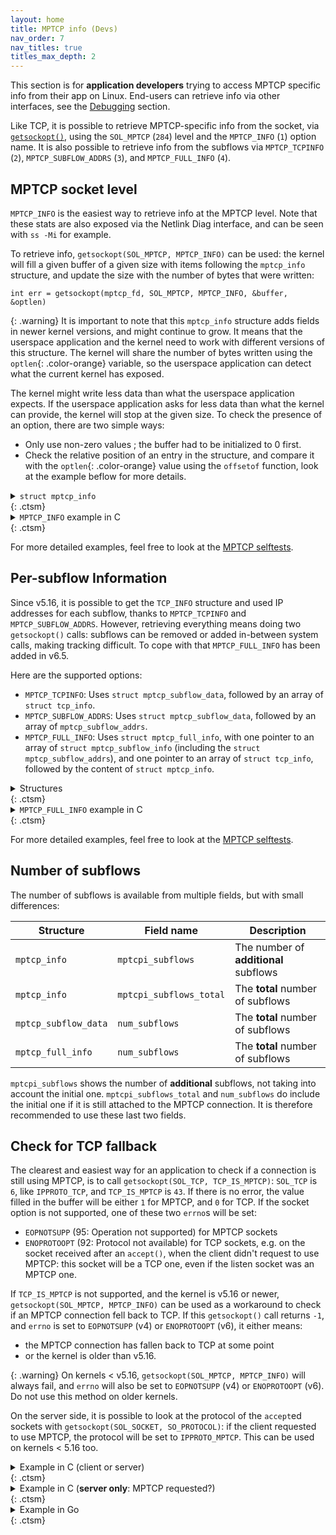 ```yaml
---
layout: home
title: MPTCP info (Devs)
nav_order: 7
nav_titles: true
titles_max_depth: 2
---
```


This section is for **application developers** trying to access MPTCP
specific info from their app on Linux. End-users can retrieve info via other
interfaces, see the [Debugging](debugging.html) section.

Like TCP, it is possible to retrieve MPTCP-specific info from the socket, via
[`getsockopt()`](https://www.man7.org/linux/man-pages/man2/getsockopt.2.html),
using the `SOL_MPTCP` (`284`) level and the `MPTCP_INFO` (`1`) option name. It
is also possible to retrieve info from the subflows via `MPTCP_TCPINFO` (`2`),
`MPTCP_SUBFLOW_ADDRS` (`3`), and `MPTCP_FULL_INFO` (`4`).

## MPTCP socket level

`MPTCP_INFO` is the easiest way to retrieve info at the MPTCP level. Note that
these stats are also exposed via the Netlink Diag interface, and can be seen
with `ss -Mi` for example.

To retrieve info, `getsockopt(SOL_MPTCP, MPTCP_INFO)` can be used: the kernel
will fill a given buffer of a given size with items following the `mptcp_info`
structure, and update the size with the number of bytes that were written:

<div class="language-c highlighter-rouge">
  <div class="highlight">
    <pre class="highlight"><code>int err = <span class="color-main">getsockopt</span>(<span class="color-blue">mptcp_fd</span>, <span class="color-yellow">SOL_MPTCP</span>, <span class="color-green">MPTCP_INFO</span>, &<span class="color-red">buffer</span>, &<span class="color-orange">optlen</span>)</code></pre>
  </div>
</div>

{: .warning}
It is important to note that this `mptcp_info` structure adds fields in newer
kernel versions, and might continue to grow. It means that the userspace
application and the kernel need to work with different versions of this
structure. The kernel will share the number of bytes written using the
`optlen`{: .color-orange} variable, so the userspace application can detect what
the current kernel has exposed.

The kernel might write less data than what the userspace application expects.
If the userspace application asks for less data than what the kernel can
provide, the kernel will stop at the given size. To check the presence of an
option, there are two simple ways:

- Only use non-zero values ; the buffer had to be initialized to 0 first.
- Check the relative position of an entry in the structure, and compare it with
  the `optlen`{: .color-orange} value using the `offsetof` function, look at the
  example beflow for more details.

<details markdown="block">
<summary><code>struct mptcp_info</code> </summary>

```c
// Items are grouped by waves of addition
struct mptcp_info {
    // v5.9
    __u8   mptcpi_subflows;
    __u8   mptcpi_add_addr_signal;
    __u8   mptcpi_add_addr_accepted;
    __u8   mptcpi_subflows_max;
    __u8   mptcpi_add_addr_signal_max;
    __u8   mptcpi_add_addr_accepted_max;
    __u32  mptcpi_flags;
    __u32  mptcpi_token;
    __u64  mptcpi_write_seq;
    __u64  mptcpi_snd_una;
    __u64  mptcpi_rcv_nxt;

    // v5.12
    __u8   mptcpi_local_addr_used;
    __u8   mptcpi_local_addr_max;

    // v5.14
    __u8   mptcpi_csum_enabled;

    // v6.5
    __u32  mptcpi_retransmits;
    __u64  mptcpi_bytes_retrans;
    __u64  mptcpi_bytes_sent;
    __u64  mptcpi_bytes_received;
    __u64  mptcpi_bytes_acked;

    // v6.8
    __u8   mptcpi_subflows_total;

    // v6.10
    __u8   reserved[3];
    __u32  mptcpi_last_data_sent;
    __u32  mptcpi_last_data_recv;
    __u32  mptcpi_last_ack_recv;
};
```

Check [`include/uapi/linux/mptcp.h`](https://github.com/multipath-tcp/mptcp_net-next/blob/export/include/uapi/linux/mptcp.h)
to get the latest version.
</details> {: .ctsm}

<details markdown="block">
<summary><code>MPTCP_INFO</code> example in C </summary>

```c
int mptcp_fd; // 'mptcp_fd' has been created before with socket() or accept()
struct mptcp_info info = { 0 };
socklen_t optlen = sizeof(struct mptcp_info);

if (getsockopt(mptcp_fd, SOL_MPTCP, MPTCP_INFO, &info, &optlen) < 0)
    return; // handle errors here

// 'optlen' bytes have been written in the 'info' buffer: can be <= sizeof(struct mptcp_info).
// Check if a field is != 0, or if the kernel support the required info, e.g.:
if ((socklen_t)__builtin_offsetof(struct mptcp_info, mptcpi_subflows_total) < optlen)
    printf("Subflows: %u\n", info.mptcpi_subflows_total);
else
    printf("%s", "mptcpi_subflows_total is not available\n");
```
</details> {: .ctsm}

For more detailed examples, feel free to look at the
[MPTCP selftests](https://github.com/multipath-tcp/mptcp_net-next/blob/export/tools/testing/selftests/net/mptcp/mptcp_sockopt.c).

## Per-subflow Information

Since v5.16, it is possible to get the `TCP_INFO` structure and used IP
addresses for each subflow, thanks to `MPTCP_TCPINFO` and `MPTCP_SUBFLOW_ADDRS`.
However, retrieving everything means doing two `getsockopt()` calls: subflows
can be removed or added in-between system calls, making tracking difficult. To cope with
that `MPTCP_FULL_INFO` has been added in v6.5.

Here are the supported options:
- `MPTCP_TCPINFO`: Uses `struct mptcp_subflow_data`, followed by an array of
  `struct tcp_info`.
- `MPTCP_SUBFLOW_ADDRS`: Uses `struct mptcp_subflow_data`, followed by an
  array of `mptcp_subflow_addrs`.
- `MPTCP_FULL_INFO`: Uses `struct mptcp_full_info`, with one pointer to an
  array of `struct mptcp_subflow_info` (including the `struct mptcp_subflow_addrs`),
  and one pointer to an array of `struct tcp_info`, followed by the content of
  `struct mptcp_info`.

<details markdown="block">
<summary>Structures </summary>
<details markdown="block">
<summary><code>struct mptcp_subflow_data</code> </summary>

```c
struct mptcp_subflow_data {
    __u32  size_subflow_data;  /* size of this structure in userspace */
    __u32  num_subflows;       /* must be 0, set by kernel */
    __u32  size_kernel;        /* must be 0, set by kernel */
    __u32  size_user;          /* size of one element in data[] */
};
```
</details> {: .ctsm}

<details markdown="block">
<summary><code>struct mptcp_subflow_addrs</code> </summary>

```c
struct mptcp_subflow_addrs {
    union {
        __kernel_sa_family_t              sa_family;
        struct sockaddr                   sa_local;
        struct sockaddr_in                sin_local;
        struct sockaddr_in6               sin6_local;
        struct __kernel_sockaddr_storage  ss_local;
    };
    union {
        struct sockaddr                   sa_remote;
        struct sockaddr_in                sin_remote;
        struct sockaddr_in6               sin6_remote;
        struct __kernel_sockaddr_storage  ss_remote;
    };
};
```
</details> {: .ctsm}

<details markdown="block">
<summary><code>struct mptcp_full_info</code> </summary>

```c
struct mptcp_full_info {
    __u32              size_tcpinfo_kernel;  /* must be 0, set by kernel */
    __u32              size_tcpinfo_user;
    __u32              size_sfinfo_kernel;   /* must be 0, set by kernel */
    __u32              size_sfinfo_user;
    __u32              num_subflows;         /* must be 0, set by kernel (real subflow count) */
    __u32              size_arrays_user;     /* max subflows that userspace is interested in;
                                              * the buffers at subflow_info/tcp_info
                                              * are respectively at least:
                                              *  size_arrays * size_sfinfo_user
                                              *  size_arrays * size_tcpinfo_user
                                              * bytes wide
                                              */
    __aligned_u64      subflow_info;
    __aligned_u64      tcp_info;
    struct mptcp_info  mptcp_info;
};
```
</details> {: .ctsm}

<details markdown="block">
<summary><code>struct mptcp_subflow_info</code> </summary>

```c
struct mptcp_subflow_info {
    __u32                       id;
    struct mptcp_subflow_addrs  addrs;
};
```
</details> {: .ctsm}

Check [`include/uapi/linux/mptcp.h`](https://github.com/multipath-tcp/mptcp_net-next/blob/export/include/uapi/linux/mptcp.h)
file to get the latest version.
</details> {: .ctsm}

<details markdown="block">
<summary><code>MPTCP_FULL_INFO</code> example in C </summary>

```c
int mptcp_fd; // 'mptcp_fd' has been created before with socket() or accept()
struct mptcp_full_info full_info = { 0 };
socklen_t optlen = sizeof(struct mptcp_full_info);

// Restricted to two subflows in this example. Adapt the sizes if needed.
full_info.size_arrays_user = 2;
struct mptcp_subflow_info subflow_info[2] = { 0 };
struct tcp_info tcp_info[2] = { 0 };

// Set the size and addresses
full_info.size_sfinfo_user = sizeof(struct struct mptcp_subflow_info);
full_info.size_tcpinfo_user = sizeof(struct tcp_info);
full_info.subflow_info = (unsigned long)&subflow_info[0];
full_info.tcp_info = (unsigned long)&tcp_info[0];

if (getsockopt(fd, SOL_MPTCP, MPTCP_FULL_INFO, &full_info, &optlen) < 0)
    return; // handle errors here

for (int i = 0; i < MIN(full_info.size_arrays_user, full_info.num_subflows); i++) {
    printf("subflow %d:\n", i);
    printf("\tid: %u\n", subflow_info[i].id);
    printf("\trtt: %u\n", tcp_info[i].tcpi_rtt);
}

printf("token: %u\n", full_info.mptcp_info.mptcpi_token);
```
</details> {: .ctsm}

For more detailed examples, feel free to look at the
[MPTCP selftests](https://github.com/multipath-tcp/mptcp_net-next/blob/export/tools/testing/selftests/net/mptcp/mptcp_sockopt.c).


## Number of subflows

The number of subflows is available from multiple fields, but with small
differences:

| Structure | Field name | Description |
| --- | --- | --- |
| `mptcp_info` | `mptcpi_subflows` | The number of **additional** subflows |
| `mptcp_info` | `mptcpi_subflows_total` | The **total** number of subflows |
| `mptcp_subflow_data` | `num_subflows` | The **total** number of subflows |
| `mptcp_full_info` | `num_subflows` | The **total** number of subflows |

`mptcpi_subflows` shows the number of **additional** subflows, not taking
into account the initial one. `mptcpi_subflows_total` and `num_subflows` do
include the initial one if it is still attached to the MPTCP connection. It is
therefore recommended to use these last two fields.

## Check for TCP fallback

The clearest and easiest way for an application to check if a connection is
still using MPTCP, is to call `getsockopt(SOL_TCP, TCP_IS_MPTCP)`: `SOL_TCP` is
`6`, like `IPPROTO_TCP`, and `TCP_IS_MPTCP` is `43`. If there is no error, the
value filled in the buffer will be either `1` for MPTCP, and `0` for TCP. If the
socket option is not supported, one of these two `errno`s will be set:
- `EOPNOTSUPP` (95: Operation not supported) for MPTCP sockets
- `ENOPROTOOPT` (92: Protocol not available) for TCP sockets, e.g. on the socket
  received after an `accept()`, when the client didn't request to use MPTCP:
  this socket will be a TCP one, even if the listen socket was an MPTCP one.

If `TCP_IS_MPTCP` is not supported, and the kernel is v5.16 or newer,
`getsockopt(SOL_MPTCP, MPTCP_INFO)` can be used as a workaround to check if an
MPTCP connection fell back to TCP. If this `getsockopt()` call returns `-1`,
and `errno` is set to `EOPNOTSUPP` (v4) or `ENOPROTOOPT` (v6), it either means:
- the MPTCP connection has fallen back to TCP at some point
- or the kernel is older than v5.16.

{: .warning}
On kernels < v5.16, `getsockopt(SOL_MPTCP, MPTCP_INFO)` will always fail, and
`errno` will also be set to `EOPNOTSUPP` (v4) or `ENOPROTOOPT` (v6). Do not use
this method on older kernels.

On the server side, it is possible to look at the protocol of the `accept`ed
sockets with `getsockopt(SOL_SOCKET, SO_PROTOCOL)`: if the client requested to
use MPTCP, the protocol will be set to `IPPROTO_MPTCP`. This can be used on
kernels < 5.16 too.

<details markdown="block">
<summary>Example in C (client or server) </summary>

{: .warning}
Requires **kernel >= 5.16**: it works with clients and servers, and for fallback
that would have happened after the establishment of the connection (should be
rare).

```c
#define TCP_IS_MPTCP 43
#define SOL_MPTCP 284
#define MPTCP_INFO 1
bool socket_is_mptcp(int fd)
{
    int val;
    socklen_t len = sizeof(val);

    /* Supported on Kernel >= 6.10 */
    if (getsockopt(fd, SOL_TCP, TCP_IS_MPTCP, &val, &len) == 0)
        return !!val;

    /* TCP_IS_MPTCP is not supported: check protocol via errno, or MPTCP_INFO */
    if (errno != EOPNOTSUPP)
        return false; /* not an MPTCP socket, e.g. on the server side when the client didn't request to use MPTCP */

    /* Here: fd is an MPTCP socket, but a fallback might have happened during the connection */

    /* On kernel < 5.16, MPTCP_INFO will always fail with errno set to EOPNOTSUPP (v4) or ENOPROTOOPT (v6) */
    if (kernel_version_lower(5, 16))
        return true; /* The best we can say on this kernel */

    len = 0;
    if (getsockopt(fd, SOL_MPTCP, MPTCP_INFO, NULL, &len) < 0) {
        if (errno != EOPNOTSUPP && errno != ENOPROTOOPT)
            perror("getsockopt(MPTCP_INFO)"); /* Should not happen */
        return false; /* A fallback happened */
    }
    return true;
}
```
</details> {: .ctsm}

<details markdown="block">
<summary>Example in C (<b>server only</b>: MPTCP requested?) </summary>

{: .warning}
**Server only**: it **only** checks if the client requested to use MPTCP. Note
that even if it should be rare, a fallback can happened later during the
connection.

```c
bool client_requested_mptcp(int accept_fd)
{
    socklen_t len = 0;
    int protocol;

    if (getsockopt(accept_fd, SOL_SOCKET, SO_PROTOCOL, &protocol, &len) < 0) {
        perror("getsockopt(SO_PROTOCOL)");
        return true; /* cannot tell */
    }
    return protocol == IPPROTO_MPTCP; /* Always true on 'connect' and 'listen' sockets */
}
```
</details> {: .ctsm}

<details markdown="block">
<summary>Example in Go </summary>
Call [`MultipathTCP()`](https://pkg.go.dev/net#TCPConn.MultipathTCP) on
the `TCPConn`.
```go
d := &Dialer{}
d.SetMultipathTCP(true)
c, err := d.Dial("tcp", addr) // check for error + defer c.Close()
tcp, ok := c.(*TCPConn) // should not fail
mptcp, err := tcp.MultipathTCP() // 'mptcp' is a boolean
```
</details> {: .ctsm}
